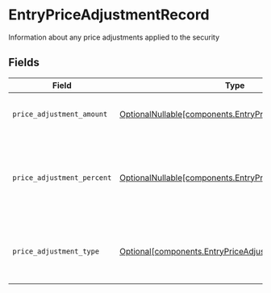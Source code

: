 # EntryPriceAdjustmentRecord

Information about any price adjustments applied to the security


## Fields

| Field                                                                                                              | Type                                                                                                               | Required                                                                                                           | Description                                                                                                        | Example                                                                                                            |
| ------------------------------------------------------------------------------------------------------------------ | ------------------------------------------------------------------------------------------------------------------ | ------------------------------------------------------------------------------------------------------------------ | ------------------------------------------------------------------------------------------------------------------ | ------------------------------------------------------------------------------------------------------------------ |
| `price_adjustment_amount`                                                                                          | [OptionalNullable[components.EntryPriceAdjustmentAmount]](../../models/components/entrypriceadjustmentamount.md)   | :heavy_minus_sign:                                                                                                 | Total monetary value of the price_adjustment                                                                       | {<br/>"value": "0.25"<br/>}                                                                                        |
| `price_adjustment_percent`                                                                                         | [OptionalNullable[components.EntryPriceAdjustmentPercent]](../../models/components/entrypriceadjustmentpercent.md) | :heavy_minus_sign:                                                                                                 | The percent at which the price was adjusted. Expressed as a number from 0.00-100 (rounded to 2 decimals)           | {<br/>"value": "0.25"<br/>}                                                                                        |
| `price_adjustment_type`                                                                                            | [Optional[components.EntryPriceAdjustmentType]](../../models/components/entrypriceadjustmenttype.md)               | :heavy_minus_sign:                                                                                                 | The type of price adjustment being applied by the broker to the net price of the security                          | MARKUP                                                                                                             |